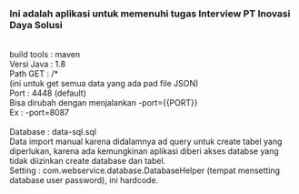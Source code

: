 
<h3>Ini adalah aplikasi untuk memenuhi tugas Interview PT Inovasi Daya Solusi</h3>
<br>build tools : maven 
<br>Versi Java  : 1.8
<br>Path GET    : /*
<br>              (ini untuk get semua data yang ada pad file JSON)
<br>Port        : 4448 (default)
<br>               Bisa dirubah dengan menjalankan -port={{PORT}} 
<br>               Ex : -port=8087
<br>
<br>Database    : data-sql.sql
<br>              Data import manual karena didalamnya ad query untuk create tabel yang diperlukan, karena ada kemungkinan aplikasi diberi akses databse yang tidak diizinkan  create database dan tabel.
<br>Setting     : com.webservice.database.DatabaseHelper (tempat mensetting database user password), ini hardcode.
